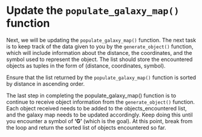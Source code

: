 # Update the `populate_galaxy_map()` function

Next, we will be updating the `populate_galaxy_map()` function. The next task is to keep track of the data given to you by the `generate_object()` function, which will include information about the distance, the coordinates, and the symbol used to represent the object. The list should store the encountered objects as tuples in the form of (distance, coordinates, symbol).

Ensure that the list returned by the `populate_galaxy_map()` function is sorted by distance in ascending order.

The last step in completing the populate_galaxy_map() function is to continue to receive object information from the `generate_object()` function. Each object received needs to be added to the objects_encountered list, and the galaxy map needs to be updated accordingly. Keep doing this until you encounter a symbol of **‘G’** (which is the goal). At this point, break from the loop and return the sorted list of objects encountered so far.
